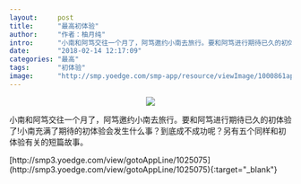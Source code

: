 ```yaml
---
layout:     post
title:      "最高初体验"
author:     "作者：柚月纯"
intro:      "小南和阿笃交往一个月了，阿笃邀约小南去旅行。要和阿笃进行期待已久的初体验了!小南充满了期待的初体验会发生什么事？到底成不成功呢？另有五个同样和初体验有关的短篇故事。"
date:       "2018-02-14 12:17:09"
categories: "最高"
tags:       "初体验"
image:      "http://smp.yoedge.com/smp-app/resource/viewImage/1000861appline.png"
---
```

<div style="text-align: center">
<p><img src="http://smp.yoedge.com/smp-app/resource/viewImage/1000861appline.png"/></p>
</div>
<p class="post-meta">
<span>小南和阿笃交往一个月了，阿笃邀约小南去旅行。要和阿笃进行期待已久的初体验了!小南充满了期待的初体验会发生什么事？到底成不成功呢？另有五个同样和初体验有关的短篇故事。</span>
</p>
[http://smp3.yoedge.com/view/gotoAppLine/1025075](http://smp3.yoedge.com/view/gotoAppLine/1025075){:target="_blank"}


